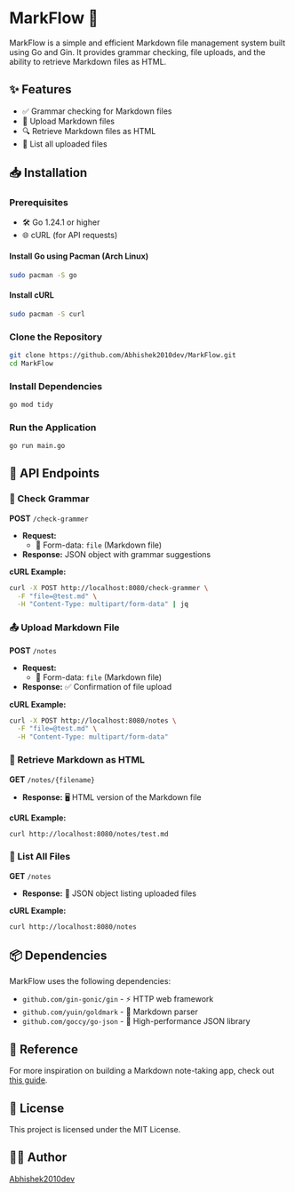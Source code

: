 # MarkFlow 🚀

MarkFlow is a simple and efficient Markdown file management system built using Go and Gin. It provides grammar checking, file uploads, and the ability to retrieve Markdown files as HTML.

## ✨ Features
- ✅ Grammar checking for Markdown files
- 📂 Upload Markdown files
- 🔍 Retrieve Markdown files as HTML
- 📜 List all uploaded files

## 📥 Installation
### Prerequisites
- 🛠 Go 1.24.1 or higher
- 🌐 cURL (for API requests)

#### Install Go using Pacman (Arch Linux)
```sh
sudo pacman -S go
```

#### Install cURL
```sh
sudo pacman -S curl
```

### Clone the Repository
```sh
git clone https://github.com/Abhishek2010dev/MarkFlow.git
cd MarkFlow
```

### Install Dependencies
```sh
go mod tidy
```

### Run the Application
```sh
go run main.go
```

## 📡 API Endpoints
### 📝 Check Grammar
**POST** `/check-grammer`
- **Request:**
  - 📎 Form-data: `file` (Markdown file)
- **Response:** JSON object with grammar suggestions

**cURL Example:**
```sh
curl -X POST http://localhost:8080/check-grammer \
  -F "file=@test.md" \
  -H "Content-Type: multipart/form-data" | jq
```

### 📤 Upload Markdown File
**POST** `/notes`
- **Request:**
  - 📎 Form-data: `file` (Markdown file)
- **Response:** ✅ Confirmation of file upload

**cURL Example:**
```sh
curl -X POST http://localhost:8080/notes \
  -F "file=@test.md" \
  -H "Content-Type: multipart/form-data"
```

### 📄 Retrieve Markdown as HTML
**GET** `/notes/{filename}`
- **Response:** 🖥 HTML version of the Markdown file

**cURL Example:**
```sh
curl http://localhost:8080/notes/test.md
```

### 📜 List All Files
**GET** `/notes`
- **Response:** 📄 JSON object listing uploaded files

**cURL Example:**
```sh
curl http://localhost:8080/notes
```

## 📦 Dependencies
MarkFlow uses the following dependencies:
- `github.com/gin-gonic/gin` - ⚡ HTTP web framework
- `github.com/yuin/goldmark` - 📝 Markdown parser
- `github.com/goccy/go-json` - 🚀 High-performance JSON library

## 🔗 Reference
For more inspiration on building a Markdown note-taking app, check out [this guide](https://roadmap.sh/projects/markdown-note-taking-app).

## 📜 License
This project is licensed under the MIT License.

## 👨‍💻 Author
[Abhishek2010dev](https://github.com/Abhishek2010dev)


